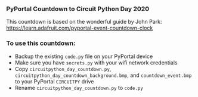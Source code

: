 ### PyPortal Countdown to Circuit Python Day 2020
This countdown is based on the wonderful guide by John Park: https://learn.adafruit.com/pyportal-event-countdown-clock

### To use this countdown:
* Backup the existing `code.py` file on your PyPortal device
* Make sure you have `secrets.py` with your wifi network credentials
* Copy `circuitpython_day_countdown.py`, `circuitpython_day_countdown_background.bmp`, and `countdown_event.bmp` to your PyPortal `CIRCUITPY` drive
* Rename `circuitpython_day_countdown.py` to `code.py`
